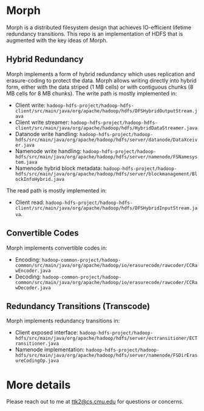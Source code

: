 # Morph

Morph is a distributed filesystem design that achieves IO-efficient lifetime redundancy transitions.
This repo is an implementation of HDFS that is augmented with the key ideas of Morph.

## Hybrid Redundancy
Morph implements a form of hybrid redundancy which uses replication and erasure-coding to protect the data. 
Morph allows writing directly into hybrid form, either with the data striped (1 MB cells) or with contiguous chunks (8 MB cells for 8 MB chunks).
The write path is mostly implemented in:
* Client write: `hadoop-hdfs-project/hadoop-hdfs-client/src/main/java/org/apache/hadoop/hdfs/DFSHybridOutputStream.java`
* Client write streamer: `hadoop-hdfs-project/hadoop-hdfs-client/src/main/java/org/apache/hadoop/hdfs/HybridDataStreamer.java`
* Datanode write handling: `hadoop-hdfs-project/hadoop-hdfs/src/main/java/org/apache/hadoop/hdfs/server/datanode/DataXceiver.java`
* Namenode write handling: `hadoop-hdfs-project/hadoop-hdfs/src/main/java/org/apache/hadoop/hdfs/server/namenode/FSNamesystem.java`
* Namenode hybrid block metadata: `hadoop-hdfs-project/hadoop-hdfs/src/main/java/org/apache/hadoop/hdfs/server/blockmanagement/BlockInfoHybrid.java`

The read path is mostly implemented in:
* Client read: `hadoop-hdfs-project/hadoop-hdfs-client/src/main/java/org/apache/hadoop/hdfs/DFSHybridInputStream.java`.

## Convertible Codes
Morph implements convertible codes in:
* Encoding: `hadoop-common-project/hadoop-common/src/main/java/org/apache/hadoop/io/erasurecode/rawcoder/CCRawEncoder.java`
* Decoding: `hadoop-common-project/hadoop-common/src/main/java/org/apache/hadoop/io/erasurecode/rawcoder/CCRawDecoder.java`

## Redundancy Transitions (Transcode)
Morph implements redundancy transitions in:
* Client exposed interface: `hadoop-hdfs-project/hadoop-hdfs/src/main/java/org/apache/hadoop/hdfs/server/ectransitioner/ECTransitioner.java`
* Namenode implementation: `hadoop-hdfs-project/hadoop-hdfs/src/main/java/org/apache/hadoop/hdfs/server/namenode/FSDirErasureCodingOp.java`

# More details
Please reach out to me at ttk2@cs.cmu.edu for questions or concerns.